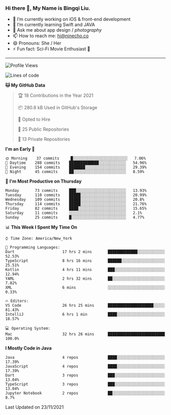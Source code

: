 ### Hi there 👋, My Name is Bingqi Liu.

- 🔭 I’m currently working on iOS & front-end development
- 🌱 I’m currently learning Swift and JAVA
- 💬 Ask me about app design / *photography*
- 📫 How to reach me: hi@ninecho.co
- 😄 Pronouns: She / Her
- ⚡ Fun fact: Sci-Fi Movie Enthusiast 🚀

---

<!--START_SECTION:waka-->
![Profile Views](http://img.shields.io/badge/Profile%20Views-0-blue)

![Lines of code](https://img.shields.io/badge/From%20Hello%20World%20I%27ve%20Written-3.1%20million%20lines%20of%20code-blue)

**🐱 My GitHub Data** 

> 🏆 18 Contributions in the Year 2021
 > 
> 📦 280.8 kB Used in GitHub's Storage 
 > 
> 💼 Opted to Hire
 > 
> 📜 25 Public Repositories 
 > 
> 🔑 13 Private Repositories  
 > 
**I'm an Early 🐤** 

```text
🌞 Morning    37 commits     █░░░░░░░░░░░░░░░░░░░░░░░░   7.06% 
🌆 Daytime    288 commits    █████████████░░░░░░░░░░░░   54.96% 
🌃 Evening    154 commits    ███████░░░░░░░░░░░░░░░░░░   29.39% 
🌙 Night      45 commits     ██░░░░░░░░░░░░░░░░░░░░░░░   8.59%

```
📅 **I'm Most Productive on Thursday** 

```text
Monday       73 commits     ███░░░░░░░░░░░░░░░░░░░░░░   13.93% 
Tuesday      110 commits    █████░░░░░░░░░░░░░░░░░░░░   20.99% 
Wednesday    109 commits    █████░░░░░░░░░░░░░░░░░░░░   20.8% 
Thursday     114 commits    █████░░░░░░░░░░░░░░░░░░░░   21.76% 
Friday       82 commits     ████░░░░░░░░░░░░░░░░░░░░░   15.65% 
Saturday     11 commits     ░░░░░░░░░░░░░░░░░░░░░░░░░   2.1% 
Sunday       25 commits     █░░░░░░░░░░░░░░░░░░░░░░░░   4.77%

```


📊 **This Week I Spent My Time On** 

```text
⌚︎ Time Zone: America/New_York

💬 Programming Languages: 
Dart                     17 hrs 2 mins       █████████████░░░░░░░░░░░░   52.53% 
TypeScript               8 hrs 16 mins       ██████░░░░░░░░░░░░░░░░░░░   25.51% 
Kotlin                   4 hrs 11 mins       ███░░░░░░░░░░░░░░░░░░░░░░   12.94% 
YAML                     2 hrs 32 mins       ██░░░░░░░░░░░░░░░░░░░░░░░   7.82% 
XML                      6 mins              ░░░░░░░░░░░░░░░░░░░░░░░░░   0.33%

🔥 Editors: 
VS Code                  26 hrs 25 mins      ████████████████████░░░░░   81.43% 
IntelliJ                 6 hrs 1 min         ████░░░░░░░░░░░░░░░░░░░░░   18.57%

💻 Operating System: 
Mac                      32 hrs 26 mins      █████████████████████████   100.0%

```

**I Mostly Code in Java** 

```text
Java                     4 repos             ████░░░░░░░░░░░░░░░░░░░░░   17.39% 
JavaScript               4 repos             ████░░░░░░░░░░░░░░░░░░░░░   17.39% 
Dart                     3 repos             ███░░░░░░░░░░░░░░░░░░░░░░   13.04% 
TypeScript               3 repos             ███░░░░░░░░░░░░░░░░░░░░░░   13.04% 
Jupyter Notebook         2 repos             ██░░░░░░░░░░░░░░░░░░░░░░░   8.7%

```



 Last Updated on 23/11/2021
<!--END_SECTION:waka-->

